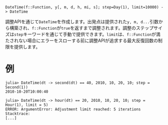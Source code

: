 ```
DateTime(f::Function, y[, m, d, h, mi, s]; step=Day(1), limit=10000) -> DateTime
```

調整APIを通じて`DateTime`を作成します。出発点は提供された`y, m, d...`引数から構築され、`f::Function`が`true`を返すまで調整されます。調整のステップサイズは`step`キーワードを通じて手動で提供できます。`limit`は、`f::Function`が満たされない場合にエラーをスローする前に調整APIが追求する最大反復回数の制限を提供します。

# 例

```jldoctest
julia> DateTime(dt -> second(dt) == 40, 2010, 10, 20, 10; step = Second(1))
2010-10-20T10:00:40

julia> DateTime(dt -> hour(dt) == 20, 2010, 10, 20, 10; step = Hour(1), limit = 5)
ERROR: ArgumentError: Adjustment limit reached: 5 iterations
Stacktrace:
[...]
```
